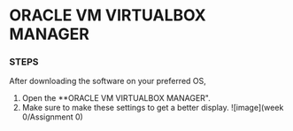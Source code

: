 # ORACLE VM VIRTUALBOX MANAGER

### STEPS
After downloading the software on your preferred OS, 
1. Open the **ORACLE VM VIRTUALBOX MANAGER".
2. Make sure to make these settings to get a better display.
![image](week 0/Assignment 0)
